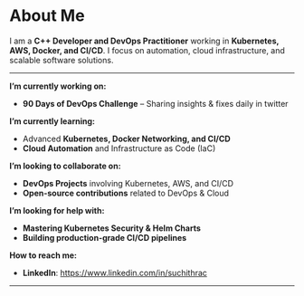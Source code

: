 # About Me  
I am a **C++ Developer and DevOps Practitioner** working in **Kubernetes, AWS, Docker, and CI/CD**. I focus on automation, cloud infrastructure, and scalable software solutions.  

---

 **I’m currently working on:**  
- **90 Days of DevOps Challenge** – Sharing insights & fixes daily in twitter   

 **I’m currently learning:**  
- Advanced **Kubernetes, Docker Networking, and CI/CD**  
- **Cloud Automation** and Infrastructure as Code (IaC)  

**I’m looking to collaborate on:**  
- **DevOps Projects** involving Kubernetes, AWS, and CI/CD  
- **Open-source contributions** related to DevOps & Cloud  

 **I’m looking for help with:**  
- **Mastering Kubernetes Security & Helm Charts**  
- **Building production-grade CI/CD pipelines**  

 **How to reach me:**  
- **LinkedIn**: https://www.linkedin.com/in/suchithrac
---
